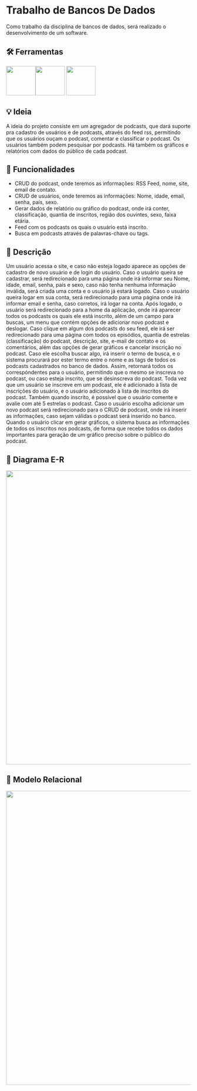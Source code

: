 # Trabalho de Bancos De Dados


Como trabalho da disciplina de bancos de dados, será realizado o desenvolvimento de um software.


## 🛠 Ferramentas
<p align="left"><img src="https://agoncal.files.wordpress.com/2014/05/java_ee_logo_vert_v2.png" width="80"><img src="https://upload.wikimedia.org/wikipedia/commons/2/29/Postgresql_elephant.svg" width="80"> <img src="https://upload.wikimedia.org/wikipedia/commons/thumb/4/43/Feed-icon.svg/1200px-Feed-icon.svg.png" width="80"></p>

## 💡 Ideia
A ideia do projeto consiste em um agregador de podcasts, que dará suporte pra cadastro de usuários e de podcasts, através do feed rss, permitindo que os usuários ouçam o podcast, comentar e classificar o podcast. Os usuários também podem pesquisar por podcasts. Há também os gráficos e relatórios com dados do público de cada podcast.

## 🧰 Funcionalidades
 - CRUD do podcast, onde teremos as informações: RSS Feed, nome, site, email de contato.
 - CRUD de usuários, onde teremos as informações: Nome, idade, email, senha, país, sexo.
 - Gerar dados de relatório ou gráfico do podcast, onde irá conter, classificação, quantia de inscritos, região dos ouvintes, sexo, faixa etária.
 - Feed com os podcasts os quais o usuário está inscrito.
 - Busca em podcasts através de palavras-chave ou tags.

## 📃 Descrição
Um usuário acessa o site, e caso não esteja logado aparece as opções de cadastro de novo usuário e de login do usuário. Caso o usuário queira se cadastrar, será redirecionado para uma página onde irá informar seu Nome, idade, email, senha, país e sexo, caso não tenha nenhuma informação inválida, será criada uma conta e o usuário já estará logado. Caso o usuário queira logar em sua conta, será redirecionado para uma página onde irá informar email e senha, caso corretos, irá logar na conta. Após logado, o usuário será redirecionado para a home da aplicação, onde irá aparecer todos os podcasts os quais ele está inscrito, além de um campo para buscas, um menu que contém opções de adicionar novo podcast e deslogar. Caso clique em algum dos podcasts do seu feed, ele irá ser redirecionado para uma página com todos os episódios, quantia de estrelas (classificação) do podcast, descrição, site, e-mail de contato e os comentários, além das opções de gerar gráficos e cancelar inscrição no podcast. Caso ele escolha buscar algo, irá inserir o termo de busca, e o sistema procurará por ester termo entre o nome e as tags de todos os podcasts cadastrados no banco de dados. Assim, retornará todos os correspóndentes para o usuário, permitindo que o mesmo se inscreva no podcast, ou caso esteja inscrito, que se desinscreva do podcast. Toda vez que um usuário se inscreve em um podcast, ele é adicionado à lista de inscrições do usuário, e o usuário adicionado à lista de inscritos do podcast. Também quando inscrito, é possível que o usuário comente e avalie com até 5 estrelas o podcast. Caso o usuário escolha adicionar um novo podcast será redirecionado para o CRUD de podcast, onde irá inserir as informações, caso sejam válidas o podcast será inserido no banco. Quando o usuário clicar em gerar gráficos, o sistema busca as informações de todos os inscritos nos podcasts, de forma que recebe todos os dados importantes para geração de um gráfico preciso sobre o público do podcast.

## 📖 Diagrama E-R
<img src="https://i.imgur.com/X7JZPN1.png" width="800">

## 📑 Modelo Relacional
<img src="https://i.imgur.com/jCQafQc.jpg" width="800">


